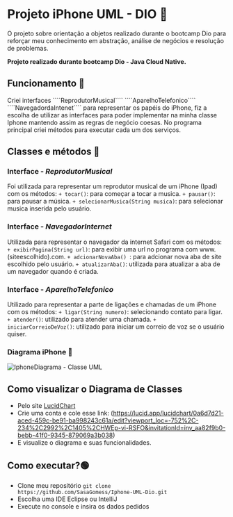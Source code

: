 <h1> Projeto iPhone UML - DIO 🍎</h1>

O projeto sobre orientação a objetos realizado durante o bootcamp Dio para reforçar meu conhecimento em abstração, análise de negócios e resolução de problemas.

**Projeto realizado durante bootcamp Dio - Java Cloud Native.**

<h2>Funcionamento 🔵</h2> 
Criei interfaces ````ReprodutorMusical````  ````AparelhoTelefonico````  ````NavegadordaIntenet```` para representar os papéis do iPhone, fiz a escolha de utilizar as interfaces para poder implementar na minha classe Iphone mantendo assim as regras de negócio coesas. No programa principal criei métodos para executar cada um dos serviços.

<h2>Classes e métodos 📌 </h2> 

### Interface - *ReprodutorMusical*
Foi utilizada para representar um reprodutor musical de um iPhone (Ipad) com os métodos: ```` + tocar() ````: para começar a tocar a musica. ````+ pausar()````: para pausar a música. ````+ selecionarMusica(String musica)````: para selecionar musica inserida pelo usuário.
### Interface - *NavegadorInternet*
Utilizada para representar o navegador da internet Safari com os métodos: ````+ exibirPagina(String url)````: para exibir uma url no programa com www.(siteescolhido).com. ````+ adcionarNovaAba() ````: para adcionar nova aba de site escolhido pelo usuário. ````+ atualizarAba()````: utilizada para atualizar a aba de um navegador quando é criada.
### Interface - *AparelhoTelefonico*
Utilizado para representar a parte de ligações e chamadas de um iPhone com os métodos: ````+ ligar(String numero)````: selecionando contato para ligar. ````+ atender()````: utilizado para atender uma chamada.
````+ iniciarCorreioDeVoz()````: utilizado para iniciar um correio de voz se o usuário quiser.

### Diagrama iPhone 📱
![IphoneDiagrama - Classe UML](https://github.com/user-attachments/assets/038b9a2e-91ee-4305-95b8-29a7db043686)

<h2>Como visualizar o Diagrama de Classes</h2>

* Pelo site [LucidChart](https://www.lucidchart.com/)
* Crie uma conta e cole esse link: (https://lucid.app/lucidchart/0a6d7d21-aced-459c-be91-ba998243c61a/edit?viewport_loc=-752%2C-234%2C2992%2C1405%2CHWEp-vi-RSFO&invitationId=inv_aa82f9b0-bebb-41f0-9345-879069a3b038)
* E visualize o diagrama e suas funcionalidades.
  
<h2>Como executar?🟢</h2>

* Clone meu repositório ````git clone https://github.com/SasaGomess/Iphone-UML-Dio.git````
* Escolha uma IDE Eclipse ou IntelliJ
* Execute no console e insira os dados pedidos
